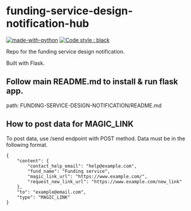 # funding-service-design-notification-hub

[![made-with-python](https://img.shields.io/badge/Made%20with-Python-1f425f.svg)](https://www.python.org/)
[![Code style : black](https://img.shields.io/badge/code%20style-black-000000.svg)](https://github.com/psf/black)

Repo for the funding service design notification.

Built with Flask.

## Follow main README.md to install & run flask app.

path: FUNDING-SERVICE-DESIGN-NOTIFICATION/README.md

## How to post data for MAGIC_LINK

To post data, use /send endpoint with POST method. Data must be in the following format.

    {
        "content": {
            "contact_help_email": "help@example.com",
            "fund_name": "Funding service",
            "magic_link_url": "https://www.example.com/",
            "request_new_link_url": "https://www.example.com/new_link"
        },
        "to": "example@email.com",
        "type": "MAGIC_LINK"
    }
